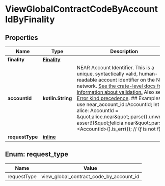 
# ViewGlobalContractCodeByAccountIdByFinality

## Properties
| Name | Type | Description | Notes |
| ------------ | ------------- | ------------- | ------------- |
| **finality** | [**Finality**](Finality.md) |  |  |
| **accountId** | **kotlin.String** | NEAR Account Identifier.  This is a unique, syntactically valid, human-readable account identifier on the NEAR network.  [See the crate-level docs for information about validation.](index.html#account-id-rules)  Also see [Error kind precedence](AccountId#error-kind-precedence).  ## Examples  &#x60;&#x60;&#x60; use near_account_id::AccountId;  let alice: AccountId &#x3D; \&quot;alice.near\&quot;.parse().unwrap();  assert!(\&quot;ƒelicia.near\&quot;.parse::&lt;AccountId&gt;().is_err()); // (ƒ is not f) &#x60;&#x60;&#x60; |  |
| **requestType** | [**inline**](#RequestType) |  |  |


<a id="RequestType"></a>
## Enum: request_type
| Name | Value |
| ---- | ----- |
| requestType | view_global_contract_code_by_account_id |




